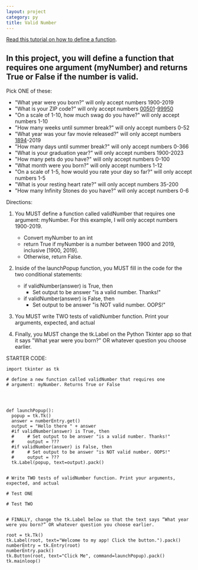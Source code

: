 ```yaml
---
layout: project
category: py
title: Valid Number 
---
```


[Read this tutorial on how to define a function](/apcsp/py/pythonfunctions/).

## In this project, you will define a function that requires one argument (myNumber) and returns True or False if the number is valid.

Pick ONE of these:
  - "What year were you born?" will only accept numbers 1900-2019
  - "What is your ZIP code?" will only accept numbers [00501](https://www.google.com/search?q=lowest+zip+code+number)-[99950](https://www.google.com/search?q=highest+zip+code+number)
  - "On a scale of 1-10, how much swag do you have?" will only accept numbers 1-10
  - "How many weeks until summer break?" will only accept numbers 0-52
  - "What year was your fav movie released?" will only accept numbers [1894](https://www.google.com/search?q=first+edison+film+released)-2019
  - "How many days until summer break?" will only accept numbers 0-366
  - "What is your graduation year?" will only accept numbers 1900-2023
  - "How many pets do you have?" will only accept numbers 0-100
  - "What month were you born?" will only accept numbers 1-12
  - "On a scale of 1-5, how would you rate your day so far?" will only accept numbers 1-5
  - "What is your resting heart rate?" will only accept numbers 35-200
  - "How many Infinity Stones do you have?" will only accept numbers 0-6


Directions:

1. You MUST define a function called validNumber that requires one argument: myNumber. For this example, I will only accept numbers 1900-2019.
    - Convert myNumber to an int
    - return True if myNumber is a number between 1900 and 2019, inclusive [1900, 2019].
    - Otherwise, return False.


2. Inside of the launchPopup function, you MUST fill in the code for the two conditional statements:
    - if validNumber(answer) is True, then
      - Set output to be answer "is a valid number. Thanks!"
    - if validNumber(answer) is False, then
      - Set output to be answer "is NOT valid number. OOPS!"


3. You MUST write TWO tests of validNumber function. Print your arguments, expected, and actual


4. Finally, you MUST change the tk.Label on the Python Tkinter app so that it says "What year were you born?" OR whatever question you choose earlier.


STARTER CODE:
```
import tkinter as tk

# define a new function called validNumber that requires one
# argument: myNumber. Returns True or False




def launchPopup():
  popup = tk.Tk()
  answer = numberEntry.get()
  output = "Hello there " + answer
  #if validNumber(answer) is True, then
  #     # Set output to be answer "is a valid number. Thanks!"
  #     output = ???
  #if validNumber(answer) is False, then
  #     # Set output to be answer "is NOT valid number. OOPS!"
  #     output = ???
  tk.Label(popup, text=output).pack()


# Write TWO tests of validNumber function. Print your arguments, expected, and actual

# Test ONE

# Test TWO


# FINALLY, change the tk.Label below so that the text says “What year were you born?” OR whatever question you choose earlier.

root = tk.Tk()
tk.Label(root, text="Welcome to my app! Click the button.").pack()
numberEntry = tk.Entry(root)
numberEntry.pack()
tk.Button(root, text="Click Me", command=launchPopup).pack()
tk.mainloop()
```
